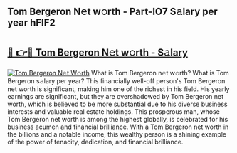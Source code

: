 ## Tom Bergeron N𝚎t w𝚘rth - Part-IO7 S𝚊lary per year hFIF2

# <h2><a href="http://gc01ykr.nevu.top/?p=Tom+Bergeron">🔗 👉🔴 Tom Bergeron N𝚎t w𝚘rth - S𝚊lary</a></h2>

[![Tom Bergeron N𝚎t W𝚘rth](https://i.imgur.com/Oavwk0R.jpeg)](http://gc01ykr.nevu.top/?p=Tom+Bergeron)
What is Tom Bergeron n𝚎t w𝚘rth? What is Tom Bergeron s𝚊lary per year?
This financially well-off person's Tom Bergeron net worth is significant, making him one of the richest in his field. His yearly earnings are significant, but they are overshadowed by Tom Bergeron net worth, which is believed to be more substantial due to his diverse business interests and valuable real estate holdings. This prosperous man, whose Tom Bergeron net worth is among the highest globally, is celebrated for his business acumen and financial brilliance. With a Tom Bergeron net worth in the billions and a notable income, this wealthy person is a shining example of the power of tenacity, dedication, and financial brilliance.
